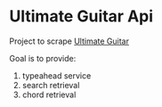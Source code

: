 # Ultimate Guitar Api

Project to scrape [Ultimate Guitar](https://www.ultimate-guitar.com)

Goal is to provide:

1. typeahead service
2. search retrieval
3. chord retrieval
